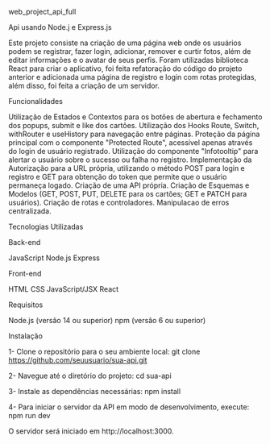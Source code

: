 web_project_api_full

Api usando Node.j e Express.js

Este projeto consiste na criação de uma página web onde os usuários podem se registrar, fazer login, adicionar, remover e curtir fotos, além de editar informações e o avatar de seus perfis. Foram utilizadas biblioteca React para criar o aplicativo, foi feita refatoração do código do projeto anterior e adicionada uma página de registro e login com rotas protegidas, além disso, foi feita a criação de um servidor.

Funcionalidades

Utilização de Estados e Contextos para os botões de abertura e fechamento dos popups, submit e like dos cartões. Utilização dos Hooks Route, Switch, withRouter e useHistory para navegação entre páginas. Proteção da página principal com o componente "Protected Route", acessível apenas através do login de usuário registrado. Utilização do componente "Infotooltip" para alertar o usuário sobre o sucesso ou falha no registro. Implementação da Autorização para a URL própria, utilizando o método POST para login e registro e GET para obtenção do token que permite que o usuário permaneça logado. Criação de uma API própria. Criação de Esquemas e Modelos (GET, POST, PUT, DELETE para os cartões; GET e PATCH para usuários). Criação de rotas e controladores. Manipulacao de erros centralizada.

Tecnologias Utilizadas

Back-end

JavaScript Node.js Express

Front-end

HTML CSS JavaScript/JSX React

Requisitos

Node.js (versão 14 ou superior) npm (versão 6 ou superior)

Instalação

1- Clone o repositório para o seu ambiente local: git clone https://github.com/seuusuario/sua-api.git

2- Navegue até o diretório do projeto: cd sua-api

3- Instale as dependências necessárias: npm install

4- Para iniciar o servidor da API em modo de desenvolvimento, execute: npm run dev

O servidor será iniciado em http://localhost:3000.
